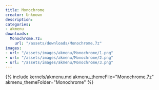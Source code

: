 ```yaml
---
title: Monochrome
creator: Unknown
description: 
categories:
- akmenu
downloads:
  Monochrome.7z:
    url: "/assets/downloads/Monochrome.7z"
images:
- url: "/assets/images/akmenu/Monochrome/1.png"
- url: "/assets/images/akmenu/Monochrome/2.png"
- url: "/assets/images/akmenu/Monochrome/3.png"
---
```


{% include kernels/akmenu.md akmenu_themeFile="Monochrome.7z" akmenu_themeFolder="Monochrome" %}
